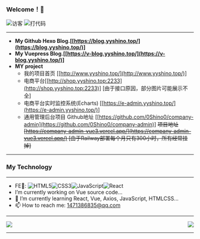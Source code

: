 
### Welcome！👋 
![访客](https://visitor-badge.glitch.me/badge?page_id=sun0225SUN)
![打代码](https://shinoimg.yyshino.top/img/202210151659756.gif)

---
+ **My Github Hexo Blog.[[https://blog.yyshino.top/](https://blog.yyshino.top/)]**
+ **My Vuepress Blog.[[https://v-blog.yyshino.top/](https://v-blog.yyshino.top/)]**
+ **MY project**  
  - 我的项目首页 [[http://www.yyshino.top/](http://www.yyshino.top/)]
  - 电商平台[[http://shop.yyshino.top:2233](http://shop.yyshino.top:2233)] [由于接口原因，部分图片可能展示不全]
  - 电商平台实时监控系统(Echarts) [[https://e-admin.yyshino.top/](https://e-admin.yyshino.top/)]
  - 通用管理后台项目 Github地址 [[https://github.com/0Shino0/company-admin](https://github.com/0Shino0/company-admin)] ~~项目地址[https://company-admin-vue3.vercel.app/](https://company-admin-vue3.vercel.app/) [由于Railway部署每个月只有300小时，所有经常挂掉]~~

---

### My Technology

---

- FE🔭: ![HTML5](https://img.shields.io/badge/-HTML5-E34F26?style=flat-square&logo=html5&logoColor=white)![CSS3](https://img.shields.io/badge/-CSS3-1572B6?style=flat-square&logo=css3)![JavaScript](https://img.shields.io/badge/-JavaScript-oringe?style=flat-square&logo=javascript)![React](https://img.shields.io/badge/-React-000000?style=flat-square&logo=react)
- I’m currently working on Vue source code...
- 🌱 I’m currently learning React, Vue, Axios, JavaScript, HTMLCSS...
- 📫 How to reach me: 1471386835@qq.com

---

<img align="center" src="https://github-readme-stats.vercel.app/api?username=0shino0&bg_color=30,e96443,904e95&title_color=fff&text_color=fff">

<img align="right" src="https://github-readme-stats.vercel.app/api/top-langs/?username=0Shino0">

---


<!--
**MysticalGuest/mysticalguest** is a ✨ _special_ ✨ repository 
because its `README.md` (this file) appears on your GitHub profile.

Here are some ideas to get you started:

- 🔭 I’m currently working on ...
- 🌱 I’m currently learning ...
- 👯 I’m looking to collaborate on ...
- 🤔 I’m looking for help with ...
- 💬 Ask me about ...
- 📫 How to reach me: ...
- 😄 Pronouns: ...
- ⚡ Fun fact: ...
-->
